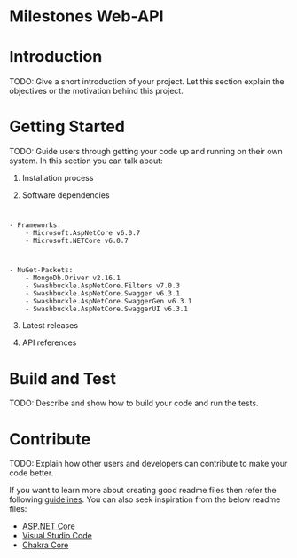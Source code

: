 # Milestones Web-API 

# Introduction 
TODO: Give a short introduction of your project. Let this section explain the objectives or the motivation behind this project. 

# Getting Started
TODO: Guide users through getting your code up and running on their own system. In this section you can talk about:
1.	Installation process


2.	Software dependencies
#
    - Frameworks:
        - Microsoft.AspNetCore v6.0.7
        - Microsoft.NETCore v6.0.7
#
    - NuGet-Packets:
        - MongoDb.Driver v2.16.1
        - Swashbuckle.AspNetCore.Filters v7.0.3
        - Swashbuckle.AspNetCore.Swagger v6.3.1
        - Swashbuckle.AspNetCore.SwaggerGen v6.3.1
        - Swashbuckle.AspNetCore.SwaggerUI v6.3.1

3.	Latest releases



4.	API references


# Build and Test
TODO: Describe and show how to build your code and run the tests. 

# Contribute
TODO: Explain how other users and developers can contribute to make your code better. 

If you want to learn more about creating good readme files then refer the following [guidelines](https://docs.microsoft.com/en-us/azure/devops/repos/git/create-a-readme?view=azure-devops). You can also seek inspiration from the below readme files:
- [ASP.NET Core](https://github.com/aspnet/Home)
- [Visual Studio Code](https://github.com/Microsoft/vscode)
- [Chakra Core](https://github.com/Microsoft/ChakraCore)